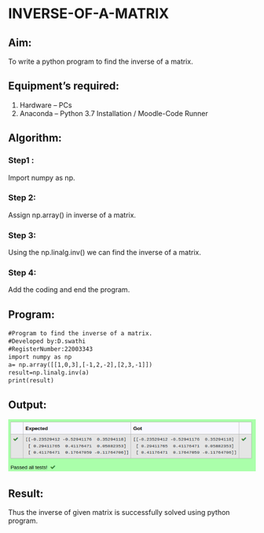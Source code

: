 # INVERSE-OF-A-MATRIX
## Aim:
To write a python program to find the inverse of a matrix.

## Equipment’s required:
1. 	Hardware – PCs
2. 	Anaconda – Python 3.7 Installation / Moodle-Code Runner

## Algorithm:
### Step1 : 
Import numpy as np.

### Step 2: 
Assign np.array() in inverse of a matrix.

### Step 3: 
Using the np.linalg.inv() we can find the inverse of a matrix.

### Step 4: 
Add the coding and end the program.

## Program:
```
#Program to find the inverse of a matrix.
#Developed by:D.swathi
#RegisterNumber:22003343
import numpy as np
a= np.array([[1,0,3],[-1,2,-2],[2,3,-1]])
result=np.linalg.inv(a)
print(result)

```
## Output:
![output](./images/inversenew.png)

## Result:
Thus the inverse of given matrix is successfully solved using python program.

